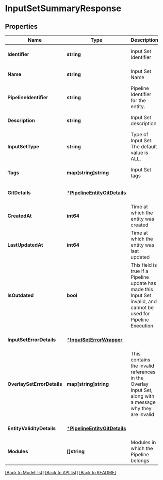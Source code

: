 # InputSetSummaryResponse

## Properties
Name | Type | Description | Notes
------------ | ------------- | ------------- | -------------
**Identifier** | **string** | Input Set Identifier | [optional] [default to null]
**Name** | **string** | Input Set Name | [optional] [default to null]
**PipelineIdentifier** | **string** | Pipeline Identifier for the entity. | [optional] [default to null]
**Description** | **string** | Input Set description | [optional] [default to null]
**InputSetType** | **string** | Type of Input Set. The default value is ALL. | [optional] [default to null]
**Tags** | **map[string]string** | Input Set tags | [optional] [default to null]
**GitDetails** | [***PipelineEntityGitDetails**](PipelineEntityGitDetails.md) |  | [optional] [default to null]
**CreatedAt** | **int64** | Time at which the entity was created | [optional] [default to null]
**LastUpdatedAt** | **int64** | Time at which the entity was last updated | [optional] [default to null]
**IsOutdated** | **bool** | This field is true if a Pipeline update has made this Input Set invalid, and cannot be used for Pipeline Execution | [optional] [default to null]
**InputSetErrorDetails** | [***InputSetErrorWrapper**](InputSetErrorWrapper.md) |  | [optional] [default to null]
**OverlaySetErrorDetails** | **map[string]string** | This contains the invalid references in the Overlay Input Set, along with a message why they are invalid | [optional] [default to null]
**EntityValidityDetails** | [***PipelineEntityGitDetails**](PipelineEntityGitDetails.md) |  | [optional] [default to null]
**Modules** | **[]string** | Modules in which the Pipeline belongs | [optional] [default to null]

[[Back to Model list]](../README.md#documentation-for-models) [[Back to API list]](../README.md#documentation-for-api-endpoints) [[Back to README]](../README.md)

